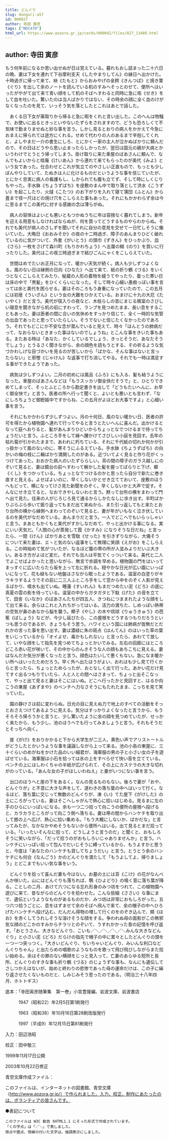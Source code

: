 ```yaml
---
title: どんぐり
slug: donguri-a57
id: 000827
author: 寺田 寅彦
tags: ["NDC470"]
html_url: https://www.aozora.gr.jp/cards/000042/files/827_13489.html
---
```


## author: 寺田 寅彦

もう何年前になるか思い出せぬが日は覚えている。暮れもおし詰まった二十六日の晩、妻は下女を連れて下谷摩利支天《したやまりしてん》の縁日へ出かけた。十時過ぎに帰って来て、袂《たもと》からおみやげの金鍔《きんつば》と焼き栗《ぐり》を出して余のノートを読んでいる机のすみへそっとのせて、便所へはいったがやがて出て来て青い顔をして机のそばへすわると同時に急に咳《せき》をして血を吐いた。驚いたのは当人ばかりではない、その時余の顔に全く血のけがなくなったのを見て、いっそう気を落としたとこれはあとで話した。

　あくる日下女が薬取りから帰ると急に暇をくれと言い出した。このへんは物騒で、お使いに出るときっといやないたずらをされますので、どうも恐ろしくて不気味で勤まりませぬと妙な事を言う。しかし見るとおりの病人をかかえて今急におまえに帰られては途方にくれる。せめて代わりの人のあるまで辛抱してくれと、よしやまだ一介の書生にしろ、とにかく一家の主人が泣かぬばかりに頼んだので、その日はどうやら思い止まったらしかったが、翌日は国元の親が大病とかいうわけでとうとう帰ってしまう。掛け取りに来た車屋のばあさんに頼んで、なんでもよいからと桂庵《けいあん》から連れて来てもらったのが美代《みよ》という女であった。仕合わせとこれが気立てのやさしい正直もので、もっとも少しぼんやりしていて、たぬきは人に化けるものだというような事を信じていたが、とにかく忠実に病人の看護もし、しかられても腹も立てず、そして時にしくじりもやった。手水鉢《ちょうずばち》を座敷のまん中で取り落として洪水《こうずい》を起こしたり、火燵《こたつ》のお下がりを入れて寝て蒲団《ふとん》から畳まで径一尺ほどの焼け穴をこしらえた事もあった。それにもかかわらず余は今に至るまでこの美代に対する感謝の念は薄らがぬ。

　病人の容体はよいとも悪いともつかぬうちに年は容捨なく暮れてしまう。新年を迎える用意もしなければならぬが、何を買ってどうするものやらわからぬ。それでも美代が病人のさしずを聞いてそれに自分の意見を交ぜて一日忙しそうに働いていた。大晦日《おおみそか》の夜の十二時過ぎ、障子のあんまりひどく破れているのに気がついて、外套《がいとう》の頭巾《ずきん》をひっかぶり、皿《さら》一枚をさげて森川町《もりかわちょう》へ五厘の糊《のり》を買いに行ったりした。美代はこの夜三時過ぎまで結びごんにゃくをこしらえていた。

　世間はめでたいお正月になって、暖かい天気が続く。病人も少しずつよくなる。風のない日は縁側の日向《ひなた》へ出て来て、紙の折り鶴《づる》をいくつとなくこしらえてみたり、秘蔵の人形の着物を縫うてやったり、曇った寒い日は床の中で「黒髪」をひくくらいになった。そして時々心細い愚痴っぽい事を言っては余と美代を困らせる。妻はそのころもう身重になっていたので、この五月には初産《ういざん》という女の大難をひかえている。おまけに十九の大厄《たいやく》だと言う。美代が宿入りの夜など、木枯らしの音にまじる隣室のさびしい寝息を聞きながら机の前にすわって、ランプを見つめたまま、長い息をすることもあった。妻は医者の間に合いの気休めをすっかり信じて、全く一時的な気管の出血であったと思っていたらしい。そうでないと信じたくなかったのであろう。それでもどこにか不安な念が潜んでいると見えて、時々「ほんとうの肺病だって、なおらないときまった事はないのでしょうね」とこんな事をきいた事もある。またある時は「あなた、かくしているでしょう、きっとそうだ、あなたそうでしょう」とうるさく聞きながら、余の顔色を読もうとする、その祈るような気づかわしげな目づかいを見るのが苦しいから「ばかな、そんな事はないと言ったらない」と邪慳《じゃけん》な返事で打ち消してやる。それでも一時は満足する事ができたようであった。

　病気は少しずつよい。二月の初めには風呂《ふろ》にも入る、髪も結うようになった。車屋のばあさんなどは「もうスッカリ御全快だそうで」と、ひとりできめてしまって、そっとふところから勘定書きを出して「どうもたいへんに、お早く御全快で」と言う。医者の所へ行って聞くと、よいとも悪いとも言わず、「なにしろちょうど御姙娠中ですからね、この五月がよほどお大事ですよ」と心細い事を言う。

　それにもかかわらず少しずつよい。月の十何日、風のない暖かい日、医者の許可を得たから植物園へ連れて行ってやると言うとたいへんに喜んだ。出かけるとなって庭へおりると、髪があんまりひどいからちょっとなでつけるまで待ってちょうだいと言う。ふところ手をして縁へ腰かけてさびしい小庭を見回す。去年の枯れ菊が引かれたままで、あわれに朽ちている、それに千代紙の切れか何かが引っ掛かって風のないのに、寒そうにふるえている。手水鉢《ちょうずばち》の向かいの梅の枝に二輪ばかり満開したのがある。近づいてよく見ると作り花がくっつけてあった。おおかた病人のいたずららしい。茶の間の障子のガラス越しにのぞいて見ると、妻は鏡台の前へすわって解かした髪を握ってぱらりと下げ、櫛《くし》をつかっている。ちょっとなでつけるのかと思ったら自分で新たに巻き直すと見える。よせばよいのに、早くしないかとせき立てておいて、座敷のほうへもどって、横になってけさ見た新聞をのぞく。早くしないかと大声で促す。そんなにせき立てると、なおできやしないわと言う。黙って台所の横をまわって門へ出て見た。往来の人がじろじろ見て通るからしかたなしに歩き出す。半町ばかりぶらぶら歩いて振り返ってもまだ出て来ぬから、また引っ返してもと来たとおり台所の横から縁側へまわってのぞいて見ると、妻が年がいもなく泣き伏しているのを美代がなだめている。あんまりだと言う。一人でどこへでもいらっしゃいと言う。まあともかくもと美代がすかしなだめて、やっと出かける事になる。実にいい天気だ。「人間の心が蒸発して霞《かすみ》になりそうな日だね」と言ったら、一間《けん》ばかりあとを雪駄《せった》を引きずりながら、大儀そうについて来た妻は、エヽと気のない返事をして無理に笑顔《えがお》をこしらえる。この時始めて気がついたが、なるほど腹の帯の所が人並みよりだいぶ大きい。あるき方がよほど変だ。それでも当人は平気でくっついて来る。美代と二人でよこせばよかったと思いながら、無言で歩調を早める。植物園の門をはいってまっすぐに広いたらたら坂を上って左に折れる。穏やかな日光が広い園にいっぱいになって、花も緑もない地盤はさながら眠ったようである。温室の白塗りがキラキラするようでその前に二三人ふところ手をして窓から中をのぞく人影が見えるばかり、噴水も出ていぬ。睡蓮《すいれん》もまだつめたい泥《どろ》の底に真夏の雲の影を待っている。温室の中からガタガタと下駄《げた》の音を立てて、田舎《いなか》のばあさんたちが四五人、きつねにつままれたような顔をして出て来る。余らはこれと入れちがってはいる。活力の満ちた、しめっぽい熱帯の空気が鼻のあなから脳を襲う。椰子《やし》の木や琉球《りゅうきゅう》の芭蕉《ばしょう》などが、今少し延びたら、この屋根をどうするつもりだろうといつも思うのであるが、きょうもそう思う。ハワイという国には肺病が皆無だとだれかの言った事を思い出す。妻は濃緑に朱の斑点《はんてん》のはいった草の葉をいじっているから「オイよせ、毒かもしれない」と言ったら、あわてて放して、いやな顔をして指先を見つめてちょっとかいでみる。左右の回廊にはところどころ赤い花が咲いて、その中からのんきそうな人の顔もあちこちに見える。妻はなんだか気分が悪くなったと言う。顔色はたいして悪くもない。急になま暖かい所へはいったためだろう。早く外へ出たほうがよい、おれはも少し見て行くからと言ったら、ちょっとためらったが、おとなしく出て行った。あかい花だけ見てすぐ出るつもりでいたら、人と人との間へはさまって、ちょっと出そこなって、やっと出て見ると妻はそこにはいぬ。どこへ行ったかと見回すと、はるか向こうの東屋《あずまや》のベンチへ力なさそうにもたれたまま、こっちを見て笑っていた。

　園の静けさは前に変わらぬ。日光の目に見えぬ力で地上のすべての活動をそっとおさえつけてあるように見える。気分はすっかりよくなったと言うから、もうそろそろ帰ろうかと言うと、少し驚いたように余の顔を見つめていたが、せっかく来たから、もう少し、池のほうへでも行ってみましょうと言う。それもそうだとそっちへ向く。

　崖《がけ》をおりかかると下から大学生が二三人、黄色い声でアリストートルがどうしたとかいうような事を議論しながら上って来る。池の小島の東屋に、三十ぐらいのめがねをかけた品のいい細君が、海軍服の男の子と小さい女の子を遊ばせている。海軍服は小石を拾っては氷の上をすべらせて快い音を立てている。ベンチの上にはしわくちゃの半紙が広げられて、その上にカステラの大きな切れがのっている。「あんな女の子がほしいわねえ」と妻がいつにない事を言う。

　出口のほうへと崖の下をあるく。なんの見るものもない。後ろで妻が「おや、どんぐりが」と不意に大きな声をして、道わきの落ち葉の中へはいって行く。なるほど、落ち葉に交じって無数のどんぐりが、凍《い》てた崖下《がけした》の土にころがっている。妻はそこへしゃがんで熱心に拾いはじめる。見るまに左の手のひらにいっぱいになる。余も一つ二つ拾って向こうの便所の屋根へ投げると、カラカラところがって向こう側へ落ちる。妻は帯の間からハンケチを取り出して膝の上へ広げ、熱心に拾い集める。「もう大概にしないか、ばかだな」と言ってみたが、なかなかやめそうもないから便所へはいる。出て見るとまだ拾っている。「いったいそんなに拾って、どうしようと言うのだ」と聞くと、おもしろそうに笑いながら、「だって拾うのがおもしろいじゃありませんか」と言う。ハンケチにいっぱい拾って包んでだいじそうに縛っているから、もうよすかと思うと、今度は「あなたのハンケチも貸してちょうだい」と言う。とうとう余のハンケチにも何合《なんごう》かのどんぐりを満たして「もうよしてよ、帰りましょう」とどこまでもいい気な事をいう。

　どんぐりを拾って喜んだ妻も今はない。お墓の土には苔《こけ》の花がなんべんか咲いた。山にはどんぐりも落ちれば、鵯《ひよどり》の鳴く音に落ち葉が降る。ことしの二月、あけて六つになる忘れ形身のみつ坊をつれて、この植物園へ遊びに来て、昔ながらのどんぐりを拾わせた。こんな些細《ささい》な事にまで、遺伝というようなものがあるものだか、みつ坊は非常におもしろがった。五つ六つ拾うごとに、息をはずませて余のそばへ飛んで来て、余の帽子の中へひろげたハンケチへ投げ込む。だんだん得物の増して行くのをのぞき込んで、頬《ほお》を赤くしてうれしそうな溶けそうな顔をする。争われぬ母の面影がこの無邪気な顔のどこかのすみからチラリとのぞいて、うすれかかった昔の記憶を呼び返す。「おとうさん、大きなどんぐり、こいも／＼／＼／＼／＼みんな大きなどんぐり」と小さい泥《どろ》だらけの指先で帽子の中に累々としたどんぐりの頭を一つ一つ突っつく。「大きいどんぐり、ちいちゃいどんぐり、みいんな利口などんぐりちゃん」と出たらめの唱歌のようなものを歌って飛び飛びしながらまた拾い始める。余はその罪のない横顔をじっと見入って、亡妻のあらゆる短所と長所、どんぐりのすきな事も折り鶴《づる》のじょうずな事も、なんにも遺伝してさしつかえはないが、始めと終わりの悲惨であった母の運命だけは、この子に繰り返させたくないものだと、しみじみそう思ったのである。（明治三十八年四月、ホトトギス）













底本：「寺田寅彦随筆集　第一巻」小宮豊隆編、岩波文庫、岩波書店


　　　1947（昭和22）年2月5日第1刷発行

　　　1963（昭和38）年10月16日第28刷改版発行

　　　1997（平成9）年12月15日第81刷発行

入力：田辺浩昭

校正：田中敬三

1999年11月17日公開

2003年10月22日修正

青空文庫作成ファイル：

このファイルは、インターネットの図書館、青空文庫（http://www.aozora.gr.jp/）で作られました。入力、校正、制作にあたったのは、ボランティアの皆さんです。











●表記について


	このファイルは W3C 勧告 XHTML1.1 にそった形式で作成されています。
	「くの字点」は「／＼」で表しました。
	傍点や圏点、傍線の付いた文字は、強調表示にしました。